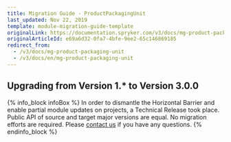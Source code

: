 ```yaml
---
title: Migration Guide - ProductPackagingUnit
last_updated: Nov 22, 2019
template: module-migration-guide-template
originalLink: https://documentation.spryker.com/v3/docs/mg-product-packaging-unit
originalArticleId: e69a6d32-0fa7-4bfe-9ee2-65c146869185
redirect_from:
  - /v3/docs/mg-product-packaging-unit
  - /v3/docs/en/mg-product-packaging-unit
---
```


## Upgrading from Version 1.* to Version 3.0.0

{% info_block infoBox %}
In order to dismantle the Horizontal Barrier and enable partial module updates on projects, a Technical Release took place. Public API of source and target major versions are equal. No migration efforts are required. Please [contact us](https://spryker.com/en/support/) if you have any questions.
{% endinfo_block %}
